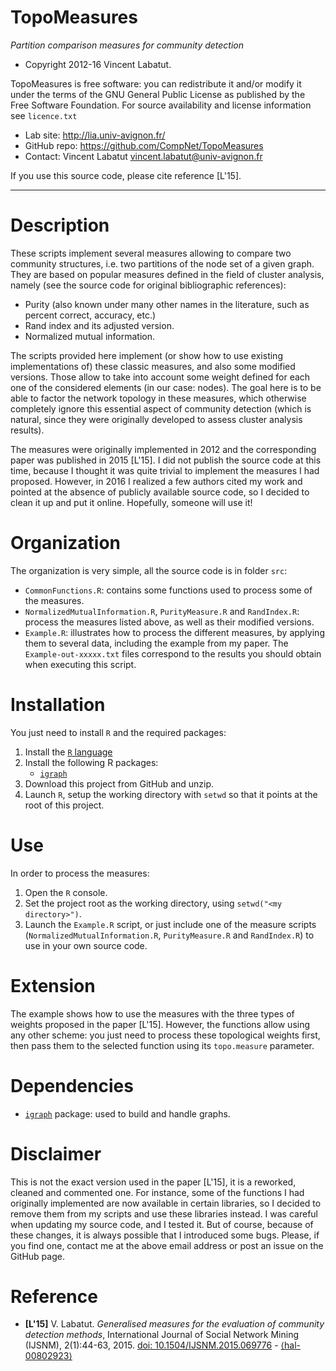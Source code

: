TopoMeasures
=======
*Partition comparison measures for community detection*

* Copyright 2012-16 Vincent Labatut. 

TopoMeasures is free software: you can redistribute it and/or modify it under the terms of the GNU General Public License as published by the Free Software Foundation. For source availability and license information see `licence.txt`

* Lab site: http://lia.univ-avignon.fr/
* GitHub repo: https://github.com/CompNet/TopoMeasures
* Contact: Vincent Labatut <vincent.labatut@univ-avignon.fr>

If you use this source code, please cite reference [L'15].

-----------------------------------------------------------------------


# Description
These scripts implement several measures allowing to compare two community structures, i.e. two partitions of the
node set of a given graph. They are based on popular measures defined in the field of cluster analysis, namely 
(see the source code for original bibliographic references):  

* Purity (also known under many other names in the literature, such as percent correct, accuracy, etc.)
* Rand index and its adjusted version.
* Normalized mutual information.

The scripts provided here implement (or show how to use existing implementations of) these classic measures,
and also some modified versions. Those allow to take into account some weight defined for each one of the considered elements
(in our case: nodes). The goal here is to be able to factor the network topology in these measures, which otherwise 
completely ignore this essential aspect of community detection (which is natural, since they were originally developed
to assess cluster analysis results).

The measures were originally implemented in 2012 and the corresponding paper was published in 2015 [L'15].
I did not publish the source code at this time, because I thought it was quite trivial to implement the measures I had proposed.
However, in 2016 I realized a few authors cited my work and pointed at the absence of publicly available source code, 
so I decided to clean it up and put it online. Hopefully, someone will use it! 


# Organization
The organization is very simple, all the source code is in folder `src`:

* `CommonFunctions.R`: contains some functions used to process some of the measures.
* `NormalizedMutualInformation.R`, `PurityMeasure.R` and `RandIndex.R`: process the measures listed above, as well as their modified versions. 
* `Example.R`: illustrates how to process the different measures, by applying them to
			   several data, including the example from my paper. The `Example-out-xxxxx.txt` files correspond to the results you should obtain
			   when executing this script. 


# Installation
You just need to install `R` and the required packages:

1. Install the [`R` language](https://www.r-project.org/)
2. Install the following R packages:
   * [`igraph`](http://igraph.org/r/)
3. Download this project from GitHub and unzip.
4. Launch `R`, setup the working directory with `setwd` so that it points at the root of this project. 


# Use
In order to process the measures:

1. Open the `R` console.
2. Set the project root as the working directory, using `setwd("<my directory>")`.
3. Launch the `Example.R` script, or just include one of the measure scripts (`NormalizedMutualInformation.R`, 
   `PurityMeasure.R` and `RandIndex.R`) to use in your own source code.


# Extension
The example shows how to use the measures with the three types of weights proposed in the paper [L'15].
However, the functions allow using any other scheme: you just need to process these topological weights
first, then pass them to the selected function using its `topo.measure` parameter. 


# Dependencies
* [`igraph`](http://igraph.org/r/) package: used to build and handle graphs.


# Disclaimer
This is not the exact version used in the paper [L'15], it is a reworked, cleaned and commented one.
For instance, some of the functions I had originally implemented are now available in certain libraries, 
so I decided to remove them from my scripts and use these libraries instead. 
I was careful when updating my source code, and I tested it. But of course, because of these changes, 
it is always possible that I introduced some bugs. Please, if you find one, contact me at the above
email address or post an issue on the GitHub page. 


# Reference
 * **[L'15]** V. Labatut. *Generalised measures for the evaluation of community detection methods*, International Journal of Social Network Mining (IJSNM), 2(1):44-63, 2015. [doi: 10.1504/IJSNM.2015.069776](https://doi.org/10.1504/IJSNM.2015.069776) - [⟨hal-00802923⟩](https://hal.archives-ouvertes.fr/hal-00802923)
